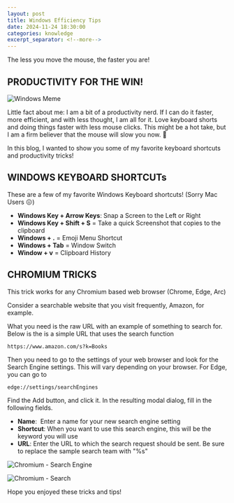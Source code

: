 ```yaml
---
layout: post
title: Windows Efficiency Tips
date: 2024-11-24 18:30:00
categories: knowledge
excerpt_separator: <!--more-->
---
```


The less you move the mouse, the faster you are!

<!--more-->


## PRODUCTIVITY FOR THE WIN!

![Windows Meme](/blog/assets/windows-meme.png)


Little fact about me: I am a bit of a productivity nerd. If I can do it faster, more efficient, and with less thought, I am all for it. Love keyboard shorts and doing things faster with less mouse clicks. This might be a hot take, but I am a firm believer that the mouse will slow you now. 🐢

In this blog, I wanted to show you some of my favorite keyboard shortcuts and productivity tricks!

## WINDOWS KEYBOARD SHORTCUTs

These are a few of my favorite Windows Keyboard shortcuts! (Sorry Mac Users 😖)

- **Windows Key + Arrow Keys**: Snap a Screen to the Left or Right
- **Windows Key + Shift + S** = Take a quick Screenshot that copies to the clipboard
- **Windows + .** = Emoji Menu Shortcut
- **Windows + Tab** = Window Switch
- **Window + v** = Clipboard History


## CHROMIUM TRICKS

This trick works for any Chromium based web browser (Chrome, Edge, Arc)

Consider a searchable website that you visit frequently, Amazon, for example.

What you need is the raw URL with an example of something to search for. Below is the is a simple URL that uses the search function

`https://www.amazon.com/s?k=Books`

Then you need to go to the settings of your web browser and look for the Search Engine settings. This will vary depending on your browser. For Edge, you can go to

`edge://settings/searchEngines`

Find the Add button, and click it. In the resulting modal dialog, fill in the following fields. 

- **Name**:  Enter a name for your new search engine setting
- **Shortcut**: When you want to use this search engine, this will be the keyword you will use
- **URL**: Enter the URL to which the search request should be sent. Be sure to replace the sample search team with "%s"


![Chromium - Search Engine](/blog/assets/windows-engine.png)

![Chromium - Search](/blog/assets/windows-search.png)

Hope you enjoyed these tricks and tips!